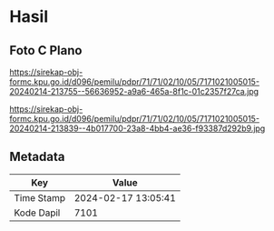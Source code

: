 # Hasil

## Foto C Plano

https://sirekap-obj-formc.kpu.go.id/d096/pemilu/pdpr/71/71/02/10/05/7171021005015-20240214-213755--56636952-a9a6-465a-8f1c-01c2357f27ca.jpg

https://sirekap-obj-formc.kpu.go.id/d096/pemilu/pdpr/71/71/02/10/05/7171021005015-20240214-213839--4b017700-23a8-4bb4-ae36-f93387d292b9.jpg


## Metadata

| Key        | Value               |
| ---------- | ------------------- |
| Time Stamp | 2024-02-17 13:05:41 |
| Kode Dapil | 7101                |



